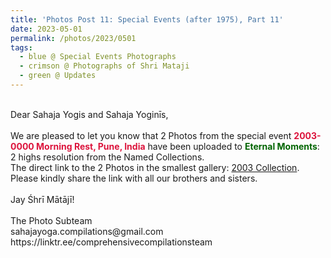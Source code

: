 ```yaml
---
title: 'Photos Post 11: Special Events (after 1975), Part 11'
date: 2023-05-01
permalink: /photos/2023/0501
tags:
  - blue @ Special Events Photographs
  - crimson @ Photographs of Shri Mataji
  - green @ Updates
---
```


<p>
<br>
Dear Sahaja Yogis and Sahaja Yoginīs,<br>
<br>
We are pleased to let you know that 2 Photos from the special event <font color="Crimson"><b>2003-0000 Morning Rest, Pune, India</b></font> have been uploaded to <font color="DarkGreen"><b>Eternal Moments</b></font>: 2 highs resolution from the Named Collections.<br>
The direct link to the 2 Photos in the smallest gallery: <a href="https://eternalmoments.smugmug.com/Collections/Mrs-Kalpana-Srivastava-Collection/2003/"> 2003 Collection</a>.<br>
Please kindly share the link with all our brothers and sisters.<br>

<br>
Jay Śhrī Mātājī!<br>
<br>
The Photo Subteam<br>
sahajayoga.compilations@gmail.com<br>
https://linktr.ee/comprehensivecompilationsteam<br>
</p>
